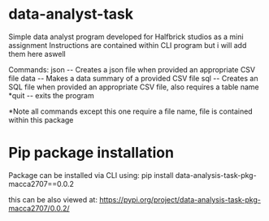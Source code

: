 # data-analyst-task
Simple data analyst program developed for Halfbrick studios as a mini assignment
Instructions are contained within CLI program but i will add them here aswell

Commands:
json -- Creates a json file when provided an appropriate CSV file
data -- Makes a data summary of a provided CSV file
sql -- Creates an SQL file when provided an appropriate CSV file, also requires a table name
*quit -- exits the program

*Note all commands except this one require a file name, file is contained within this package

# Pip package installation
Package can be installed via CLI using:
pip install data-analysis-task-pkg-macca2707==0.0.2

this can be also viewed at:
https://pypi.org/project/data-analysis-task-pkg-macca2707/0.0.2/

